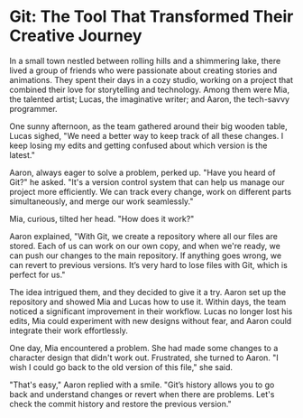 # Git: The Tool That Transformed Their Creative Journey

In a small town nestled between rolling hills and a shimmering lake, there lived a group of friends who were passionate about creating stories and animations. They spent their days in a cozy studio, working on a project that combined their love for storytelling and technology. Among them were Mia, the talented artist; Lucas, the imaginative writer; and Aaron, the tech-savvy programmer.

One sunny afternoon, as the team gathered around their big wooden table, Lucas sighed, "We need a better way to keep track of all these changes. I keep losing my edits and getting confused about which version is the latest."

Aaron, always eager to solve a problem, perked up. "Have you heard of Git?" he asked. "It's a version control system that can help us manage our project more efficiently. We can track every change, work on different parts simultaneously, and merge our work seamlessly."

Mia, curious, tilted her head. "How does it work?"

Aaron explained, "With Git, we create a repository where all our files are stored. Each of us can work on our own copy, and when we're ready, we can push our changes to the main repository. If anything goes wrong, we can revert to previous versions. It’s very hard to lose files with Git, which is perfect for us."

The idea intrigued them, and they decided to give it a try. Aaron set up the repository and showed Mia and Lucas how to use it. Within days, the team noticed a significant improvement in their workflow. Lucas no longer lost his edits, Mia could experiment with new designs without fear, and Aaron could integrate their work effortlessly.

One day, Mia encountered a problem. She had made some changes to a character design that didn't work out. Frustrated, she turned to Aaron. "I wish I could go back to the old version of this file," she said.

"That's easy," Aaron replied with a smile. "Git’s history allows you to go back and understand changes or revert when there are problems. Let's check the commit history and restore the previous version."